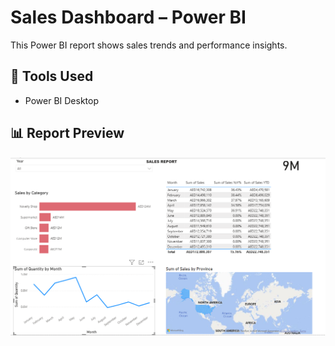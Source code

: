 # Sales Dashboard – Power BI

This Power BI report shows sales trends and performance insights.

## 🔧 Tools Used
- Power BI Desktop
## 📊 Report Preview

![Sales Dashboard](Screenshot%202025-08-04%20211444.png)
